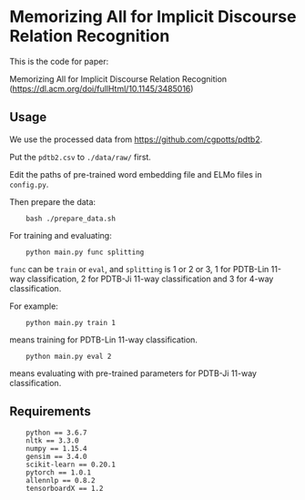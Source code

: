 # Memorizing All for Implicit Discourse Relation Recognition

This is the code for paper:

Memorizing All for Implicit Discourse Relation Recognition (https://dl.acm.org/doi/fullHtml/10.1145/3485016)

## Usage

We use the processed data from https://github.com/cgpotts/pdtb2.

Put the `pdtb2.csv` to `./data/raw/` first.

Edit the paths of pre-trained word embedding file and ELMo files in `config.py`.

Then prepare the data:

        bash ./prepare_data.sh

For training and evaluating:

        python main.py func splitting

`func` can be `train` or `eval`, and `splitting` is 1 or 2 or 3,
1 for PDTB-Lin 11-way classification, 2 for PDTB-Ji 11-way classification and 3 for 4-way classification.

For example:

        python main.py train 1

means training for PDTB-Lin 11-way classification.

        python main.py eval 2

means evaluating with pre-trained parameters for PDTB-Ji 11-way classification.

## Requirements

        python == 3.6.7
        nltk == 3.3.0
        numpy == 1.15.4
        gensim == 3.4.0
        scikit-learn == 0.20.1
        pytorch == 1.0.1
        allennlp == 0.8.2
        tensorboardX == 1.2
